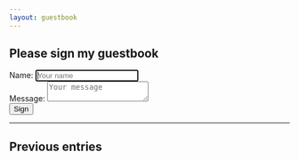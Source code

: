 ```yaml
---
layout: guestbook
---
```


## Please sign my guestbook

<form id="sign" method="post" action="https://api.wintron.io/guestbook">
<div>
<label for="name">Name:</label>
<input id="name" type="text" placeholder="Your name" autofocus />
</div>
<div>
<label for="message">Message:</label>
<textarea id="message" placeholder="Your message"></textarea>
</div>
<input type="submit" value="Sign" />
</form>


___

## Previous entries

<ul id="entries">

</ul>
